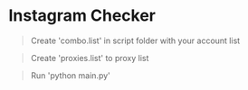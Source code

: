 # Instagram Checker

  > Create 'combo.list' in script folder with your account list

  > Create 'proxies.list' to proxy list

  > Run 'python main.py'
